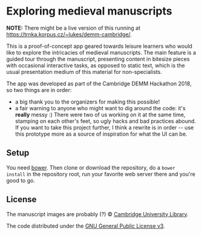 Exploring medieval manuscripts
==============================

**NOTE:** There might be a live version of this running at
<https://trnka.korpus.cz/~lukes/demm-cambridge/>.

This is a proof-of-concept app geared towards leisure learners who would like
to explore the intricacies of medieval manuscripts. The main feature is a
guided tour through the manuscript, presenting content in bitesize pieces with
occasional interactive tasks, as opposed to static text, which is the usual
presentation medium of this material for non-specialists.

The app was developed as part of the Cambridge DEMM Hackathon 2018, so two
things are in order:

- a big thank you to the organizers for making this possible!
- a fair warning to anyone who might want to dig around the code: it's
  **really** messy :) There were two of us working on it at the same time,
  stamping on each other's feet, so ugly hacks and bad practices abound. If you
  want to take this project further, I think a rewrite is in order -- use this
  prototype more as a source of inspiration for what the UI can be.

Setup
-----

You need [bower](https://bower.io/). Then clone or download the repository, do
a `bower install` in the repository root, run your favorite web server there
and you're good to go.

License
-------

The manuscript images are probably (?) © [Cambridge University Library][cul].

The code distributed under the [GNU General Public License v3][gplv3].

[gplv3]: http://www.gnu.org/licenses/gpl-3.0.en.html
[cul]: http://www.lib.cam.ac.uk/
